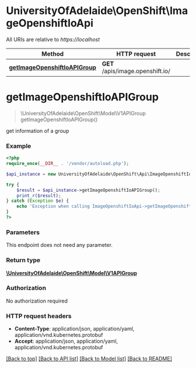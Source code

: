 # UniversityOfAdelaide\OpenShift\ImageOpenshiftIoApi

All URIs are relative to *https://localhost*

Method | HTTP request | Description
------------- | ------------- | -------------
[**getImageOpenshiftIoAPIGroup**](ImageOpenshiftIoApi.md#getImageOpenshiftIoAPIGroup) | **GET** /apis/image.openshift.io/ | 


# **getImageOpenshiftIoAPIGroup**
> \UniversityOfAdelaide\OpenShift\Model\V1APIGroup getImageOpenshiftIoAPIGroup()



get information of a group

### Example
```php
<?php
require_once(__DIR__ . '/vendor/autoload.php');

$api_instance = new UniversityOfAdelaide\OpenShift\Api\ImageOpenshiftIoApi(new \Http\Adapter\Guzzle6\Client());

try {
    $result = $api_instance->getImageOpenshiftIoAPIGroup();
    print_r($result);
} catch (Exception $e) {
    echo 'Exception when calling ImageOpenshiftIoApi->getImageOpenshiftIoAPIGroup: ', $e->getMessage(), PHP_EOL;
}
?>
```

### Parameters
This endpoint does not need any parameter.

### Return type

[**\UniversityOfAdelaide\OpenShift\Model\V1APIGroup**](../Model/V1APIGroup.md)

### Authorization

No authorization required

### HTTP request headers

 - **Content-Type**: application/json, application/yaml, application/vnd.kubernetes.protobuf
 - **Accept**: application/json, application/yaml, application/vnd.kubernetes.protobuf

[[Back to top]](#) [[Back to API list]](../../README.md#documentation-for-api-endpoints) [[Back to Model list]](../../README.md#documentation-for-models) [[Back to README]](../../README.md)

